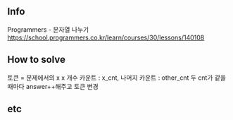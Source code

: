 ## Info

Programmers - 문자열 나누기 https://school.programmers.co.kr/learn/courses/30/lessons/140108

## How to solve

토큰 = 문제에서의 x
x 개수 카운트 : x_cnt, 나머지 카운트 : other_cnt
두 cnt가 같을때마다 answer++해주고 토큰 변경

## etc
